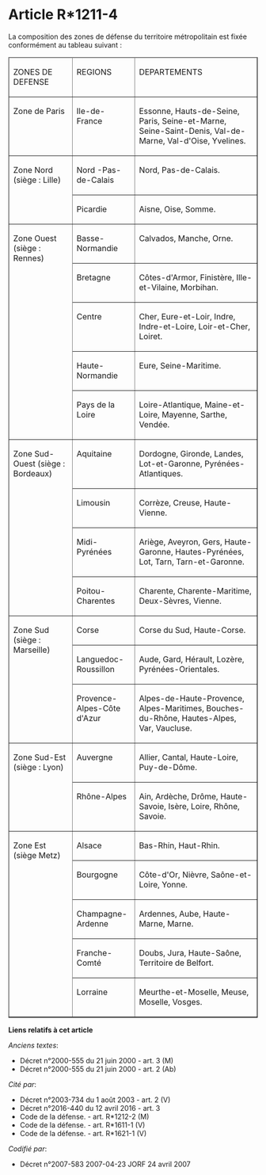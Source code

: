 # Article R*1211-4

La composition des zones de défense du territoire métropolitain est fixée conformément au tableau suivant :

<table border="1" cellpadding="0" cellspacing="0">
  <thead>
    <tr>
      <td width="129" valign="top">

ZONES DE DEFENSE 

</td>
      <td width="113" valign="top">

REGIONS

</td>
      <td width="286" valign="top">

DEPARTEMENTS

</td>
    </tr>
  </thead>
  <tbody>
    <tr>
      <td valign="top" width="129">

Zone de Paris

</td>
      <td valign="top" width="113">

Ile-de-France

</td>
      <td width="286" valign="top">

Essonne, Hauts-de-Seine, Paris, Seine-et-Marne, Seine-Saint-Denis, Val-de-Marne, Val-d'Oise, Yvelines. 

</td>
    </tr>
    <tr>
      <td width="129" valign="top" rowspan="2">

Zone Nord (siège : Lille)

</td>
      <td width="113" valign="top">

Nord -Pas-de-Calais

</td>
      <td valign="top" width="286">

Nord, Pas-de-Calais.

</td>
    </tr>
    <tr>
      <td width="113" valign="top">

Picardie

</td>
      <td width="286" valign="top">

Aisne, Oise, Somme.

</td>
    </tr>
    <tr>
      <td rowspan="5" width="129" valign="top">

Zone Ouest (siège : Rennes)

</td>
      <td valign="top" width="113">

Basse-Normandie

</td>
      <td valign="top" width="286">

Calvados, Manche, Orne.

</td>
    </tr>
    <tr>
      <td valign="top" width="113">

Bretagne

</td>
      <td width="286" valign="top">

Côtes-d'Armor, Finistère, Ille-et-Vilaine, Morbihan.

</td>
    </tr>
    <tr>
      <td valign="top" width="113">

Centre

</td>
      <td width="286" valign="top">

Cher, Eure-et-Loir, Indre, Indre-et-Loire, Loir-et-Cher, Loiret.

</td>
    </tr>
    <tr>
      <td valign="top" width="113">

Haute-Normandie

</td>
      <td valign="top" width="286">

Eure, Seine-Maritime.

</td>
    </tr>
    <tr>
      <td valign="top" width="113">

Pays de la Loire

</td>
      <td valign="top" width="286">

Loire-Atlantique, Maine-et-Loire, Mayenne, Sarthe, Vendée.

</td>
    </tr>
    <tr>
      <td rowspan="4" valign="top" width="129">

Zone Sud-Ouest (siège : Bordeaux)

</td>
      <td width="113" valign="top">

Aquitaine

</td>
      <td valign="top" width="286">

Dordogne, Gironde, Landes, Lot-et-Garonne, Pyrénées-Atlantiques.

</td>
    </tr>
    <tr>
      <td valign="top" width="113">

Limousin

</td>
      <td width="286" valign="top">

Corrèze, Creuse, Haute-Vienne.

</td>
    </tr>
    <tr>
      <td valign="top" width="113">

Midi-Pyrénées

</td>
      <td valign="top" width="286">

Ariège, Aveyron, Gers, Haute-Garonne, Hautes-Pyrénées, Lot, Tarn, Tarn-et-Garonne.

</td>
    </tr>
    <tr>
      <td valign="top" width="113">

Poitou-Charentes

</td>
      <td valign="top" width="286">

Charente, Charente-Maritime, Deux-Sèvres, Vienne.

</td>
    </tr>
    <tr>
      <td valign="top" width="129" rowspan="3">

Zone Sud (siège : Marseille)

</td>
      <td valign="top" width="113">

Corse

</td>
      <td valign="top" width="286">

Corse du Sud, Haute-Corse.

</td>
    </tr>
    <tr>
      <td width="113" valign="top">

Languedoc-Roussillon

</td>
      <td valign="top" width="286">

Aude, Gard, Hérault, Lozère, Pyrénées-Orientales.

</td>
    </tr>
    <tr>
      <td valign="top" width="113">

Provence-Alpes-Côte d'Azur

</td>
      <td width="286" valign="top">

Alpes-de-Haute-Provence, Alpes-Maritimes, Bouches-du-Rhône, Hautes-Alpes, Var, Vaucluse.

</td>
    </tr>
    <tr>
      <td width="129" valign="top" rowspan="2">

Zone Sud-Est (siège : Lyon)

</td>
      <td width="113" valign="top">

Auvergne

</td>
      <td valign="top" width="286">

Allier, Cantal, Haute-Loire, Puy-de-Dôme.

</td>
    </tr>
    <tr>
      <td width="113" valign="top">

Rhône-Alpes

</td>
      <td valign="top" width="286">

Ain, Ardèche, Drôme, Haute-Savoie, Isère, Loire, Rhône, Savoie.

</td>
    </tr>
    <tr>
      <td rowspan="5" width="129" valign="top">

Zone Est (siège Metz)

</td>
      <td width="113" valign="top">

Alsace

</td>
      <td valign="top" width="286">

Bas-Rhin, Haut-Rhin.

</td>
    </tr>
    <tr>
      <td width="113" valign="top">

Bourgogne

</td>
      <td valign="top" width="286">

Côte-d'Or, Nièvre, Saône-et-Loire, Yonne.

</td>
    </tr>
    <tr>
      <td width="113" valign="top">

Champagne-Ardenne

</td>
      <td width="286" valign="top">

Ardennes, Aube, Haute-Marne, Marne.

</td>
    </tr>
    <tr>
      <td valign="top" width="113">

Franche-Comté

</td>
      <td width="286" valign="top">

Doubs, Jura, Haute-Saône, Territoire de Belfort.

</td>
    </tr>
    <tr>
      <td valign="top" width="113">

Lorraine

</td>
      <td valign="top" width="286">

Meurthe-et-Moselle, Meuse, Moselle, Vosges.

</td>
    </tr>
  </tbody>
</table>

**Liens relatifs à cet article**

_Anciens textes_:

  - Décret n°2000-555 du 21 juin 2000 - art. 3 (M)
  - Décret n°2000-555 du 21 juin 2000 - art. 2 (Ab)

_Cité par_:

  - Décret n°2003-734 du 1 août 2003 - art. 2 (V)
  - Décret n°2016-440 du 12 avril 2016 - art. 3
  - Code de la défense. - art. R*1212-2 (M)
  - Code de la défense. - art. R*1611-1 (V)
  - Code de la défense. - art. R*1621-1 (V)

_Codifié par_:

  - Décret n°2007-583 2007-04-23 JORF 24 avril 2007
